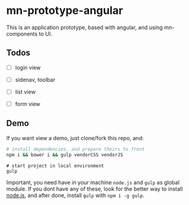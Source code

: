 # mn-prototype-angular

This is an application prototype, based with angular, and using mn-components to UI.

## Todos

- [ ] login view
- [ ] sidenav, toolbar
- [ ] list view
- [ ] form view


## Demo

If you want view a demo, just clone/fork this repo, and:

```sh
# install dependencies, and prepare theirs to front
npm i && bower i && gulp vendorCSS vendorJS
```

```
# start project in local environment
gulp
```

Important, you need have in your machine `node.js` and `gulp` as global module.
If you dont have any of these, look for the better way to install [node.js](https://nodejs.org/en/), and after done, install `gulp` with `npm i -g gulp`.
